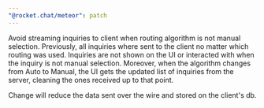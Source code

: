 ```yaml
---
"@rocket.chat/meteor": patch
---
```


Avoid streaming inquiries to client when routing algorithm is not manual selection. Previously, all inquiries where sent to the client no matter which routing was used. Inquiries are not shown on the UI or interacted with when the inquiry is not manual selection.
Moreover, when the algorithm changes from Auto to Manual, the UI gets the updated list of inquiries from the server, cleaning the ones received up to that point.

Change will reduce the data sent over the wire and stored on the client's db.
